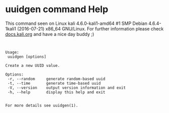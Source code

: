 # uuidgen command Help
 
 This command seen on Linux kali 4.6.0-kali1-amd64 #1 SMP Debian 4.6.4-1kali1 (2016-07-21) x86_64 GNU/Linux. For further information please check [docs.kali.org](docs.kali.org) and have a nice day buddy ;) 

~~~


Usage:
 uuidgen [options]

Create a new UUID value.

Options:
 -r, --random     generate random-based uuid
 -t, --time       generate time-based uuid
 -V, --version    output version information and exit
 -h, --help       display this help and exit


For more details see uuidgen(1).

~~~
